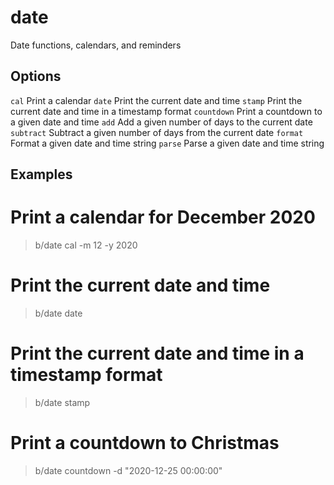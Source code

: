 
# date

Date functions, calendars, and reminders

## Options

`cal`   Print a calendar
`date`   Print the current date and time
`stamp`   Print the current date and time in a timestamp format
`countdown`   Print a countdown to a given date and time
`add`   Add a given number of days to the current date
`subtract`   Subtract a given number of days from the current date
`format`   Format a given date and time string
`parse`   Parse a given date and time string

## Examples

# Print a calendar for December 2020
> b/date cal -m 12 -y 2020

# Print the current date and time
> b/date date

# Print the current date and time in a timestamp format
> b/date stamp

# Print a countdown to Christmas
> b/date countdown -d "2020-12-25 00:00:00"

